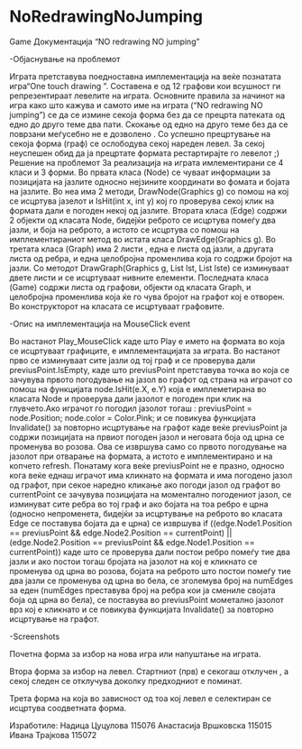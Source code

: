 NoRedrawingNoJumping
====================

Game
Документација  “NO redrawing NO jumping”

-Објаснување на проблемот

Играта претставува поедноставна имплементација на веќе познатата игра“One touch drawing ”. Составена е од 12 графови кои всушност ги репрезентираат левелите на играта. Основните правила за начинот на игра како што кажува и самото име на играта  (“NO redrawing NO jumping”) се да се измине секоја форма без да се прецрта патеката од едно до друго теме два пати. Скокање од едно на друго теме без да се поврзани меѓусебно не е дозволено . Со успешно прецртување на секоја форма (граф) се ослободува секој нареден левел.  За секој неуспешен обид да ја прецртате формата рестартирајте го левелот  ;) 
Решение на проблемот
За реализација на играта  имлементирани се 4 класи и 3 форми.
 Во првата класа (Node) се чуваат информации за позицијата на јазлите односно нејзините координати во фомата и бојата на јазлите. Во неа има 2 методи, DrawNode(Graphics g) со помош на кој се исцртува јазелот и IsHit(int x, int y) кој го проверува секој клик на формата дали е погоден некој од јазлите.
Втората класа (Edge) содржи 2 објекти од класата Node, бидејќи реброто се исцртува помеѓу два јазли, и боја на реброто, а истото се исцртува со помош на имплементираниот метод во истата класа DrawEdge(Graphics g).
Во третата класа (Graph) има 2 листи , една е листа од јазли, а другата листа од ребра, и една целобројна променлива која го содржи бројот на јазли.  Со методот  DrawGraph(Graphics g, List<Node> lst, List<Edge> lste) се изминуваат двете листи и се исцртуваат нивните елементи.
Последната класа (Game) содржи листа од графови, објекти од класата Graph, и целобројна променлива која ќе го чува бројот на графот кој е отворен. Во конструкторот на класата се исцртуваат графовите. 


-Опис на имплементација на MouseClick event

Во настанот Play_MouseClick каде што Play е името на формата во која се исцртуваат графиците, е имплементацијата за играта. Во настанот прво се изминуваат сите јазли од тој граф и се проверува дали previusPoint.IsEmpty, каде што previusPoint претставува точка во која се зачувува првото погодување на јазол во графот од страна на играчот со помош на функцијата node.IsHit(e.X, e.Y) која е имплеметирана во класата Node и проверува дали јазолот е погоден при клик на глувчето.Ако играчот го погодил јазолот тогаш :
previusPoint = node.Position;
node.color = Color.Pink;
и се повикува функцијата Invalidate() за повторно исцртување на графот каде веќе previusPoint ја содржи позицијата на првиот погоден јазол и неговата боја од црна се променува во розова. Ова се извршува само со првото погодување на јазолот при отварање на формата, а истото е имплементирано и на копчето refresh. Понатаму кога веќе previusPoint не е празно, односно кога веќе еднаш играчот има кликнато на формата и има погодено јазол од графот, при секое наредно кликање ако погоди јазол од графот во currentPoint се зачувува позицијата на моментално погодениот јазол, се изминуват сите ребра во тој граф и ако бојата на тоа ребро е црна (односно непроменета, бидејќи за исцртување на реброто во класата Edge се поставува бојата да е црна) се извршува
if ((edge.Node1.Position == previusPoint && edge.Node2.Position == currentPoint) || (edge.Node2.Position == previusPoint && edge.Node1.Position == currentPoint))
каде што се проверува дали постои ребро помеѓу тие два јазли и ако постои тогаш бројата на јазолот на кој е кликнато се променува од црна во розова, бојата на реброто што постои помеѓу тие два јазли се променува од црна во бела, се зголемува број на numEdges  за еден (numEdges преставува број на ребра кои ја смениле својата боја од црна во бела), се поставува во previusPoint мометално јазолот врз кој е кликнато и се повикува функцијата Invalidate() за повторно исцртување на графот.




-Screenshots 

Почетна форма за избор на нова игра или напуштање на играта.
 


Втора форма за избор на левел. Стартниот (прв) е секогаш отклучен , а секој следен се отклучува доколку предходниот е поминат.
 

Трета форма на која во зависност од тоа кој левел е селектиран се исцртува соодветната форма.
 


Изработиле:
Надица Цуцулова 115076
Анастасија Вршковска 115015
Ивана Трајкова 115072
